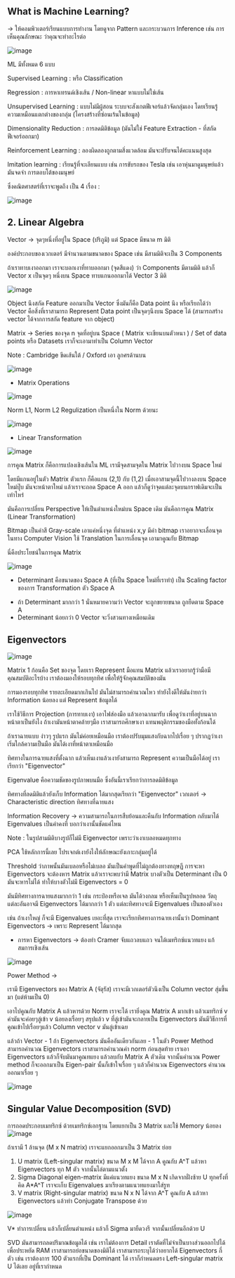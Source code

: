 ## What is Machine Learning?

-> ให้คอมพิวเตอร์เรียนแบบการทำงาน โดยดูจาก Pattern และกระบวนการ Inference เช่น การเห็นคุณลักษณะ ว่าคุณจะทำอะไรต่อ

![image](https://github.com/user-attachments/assets/6ddbcc13-36cf-4df5-a3e9-4adc7b51e79e)

ML มีทั้งหมด 6 แบบ

Supervised Learning : หรือ Classification

Regression : การหาเทรนด์เชิงเส้น / Non-linear หาแบบไม่ใช่เส้น

Unsupervised Learning : แบบไม่มีผู้สอน ระบบจะสังเกตฟีเจอร์แล้วจัดกลุ่มเอง โดยเรียนรู้ความเหมือนแตกต่างของกลุ่ม (โครงสร้างที่ซ่อนเร้นในข้อมูล)

Dimensionality Reduction : การลดมิติข้อมูล (มันไม่ใช่ Feature Extraction - ที่สกัดฟีเจอร์ออกมา)

Reinforcement Learning : ลองผิดลองถูกตามสิ่งแวดล้อม มันจะปรับจนได้คะแนนสูงสุด

Imitation learning : เรียนรู้ที่จะเลียนแบบ เช่น การขับรถของ Tesla เช่น เอาหุ่นมาดูมนุษย์แล้วมันจดจำ การตอบโต้ของมนุษย์

ซึ่งคณิตศาสตร์ที่เราจะพูดถึง เป็น 4 เรื่อง :

![image](https://github.com/user-attachments/assets/536ad87a-f759-4696-81b1-aac700e61a22)

## 2. Linear Algebra

Vector -> จุดๆหนึ่งที่อยู่ใน Space (ปริภูมิ) แต่ Space มีขนาด m มิติ 

องค์ประกอบของเวกเตอร์ มีจำนวนตามขนาดของ Space เช่น มีสามมิติจะเป็น 3 Components

ถ้าเราทาบเงาออกมา เราจะบอกเงาที่ทาบออกมา (จุดสีแดง) ว่า Components มีตามมิติ แล้วก็ Vector x เป็นจุดๆ หนึ่งบน Space ทาบแกนออกมาได้ Vector 3 มิติ

![image](https://github.com/user-attachments/assets/8094ccdf-27f7-4b9c-9acc-5b177376906c)

Object นึงสกัด Feature ออกมาเป็น Vector ซึ่งมันก็คือ Data point นึง 
หรือเรียกได้ว่า Vector คือสิ่งที่เราสามารถ Represent Data point เป็นจุดๆนึงบน Space ได้
(สามารถสร้าง vector ได้จากการสกัด feature จาก object)

Matrix -> Series ของจุด n จุดที่อยู่บน Space ( Matrix จะเขียนบนตัวหนา ) / Set of data points หรือ Datasets เราก็จะเอามาทำเป็น Column Vector

Note : Cambridge ขีดเส้นใต้ / Oxford เอา ลูกศรด้านบน

![image](https://github.com/user-attachments/assets/75575c45-20da-4d64-b961-7eb82c8c8459)

* Matrix Operations

![image](https://github.com/user-attachments/assets/d424d8a7-91fa-48b9-b89e-d5d81b73a453)

Norm L1, Norm L2 Regulization เป็นหนึ่งใน Norm ด้วยนะ

![image](https://github.com/user-attachments/assets/3d998b10-572a-4389-bfa7-c37f7af14f29)

* Linear Transformation

![image](https://github.com/user-attachments/assets/950532b9-ebae-4edc-9c00-b11d94ab3542)

การคูณ Matrix ก็คือการแปลงเชิงเส้นใน ML เรามีจุดสามจุดใน Matrix ไปวางบน Space ใหม่

โดยมีแกนอยู่ในตัว Matrix ตัวแรก ก็คือแกน (2,1) กับ (1,2) เมื่อเอาสามจุดนี้ไปวางลงบน Space ใหม่ปุ๊บ มันจะหน้าตาใหม่ แล้วเราจะถอด Space A ออก
แล้วก็ดูว่าจุดแต่ละจุดบนกราฟเดิมจะเป็นเท่าไหร่

มันคือการเปลี่ยน Perspective ให้เป็นตำแหน่งใหม่บน Space เดิม มันคือการคูณ Matrix (Linear Transformation)

Bitmap เป็นค่าสี Gray-scale เอาแค่หนึ่งจุด ที่ตำแหน่ง x,y มีค่า bitmap เราอยากจะเลื่อนจุด ในทาง Computer Vision ใช้ Translation ในการเลื่อนจุด เอามาคูณกับ Bitmap

นี่คือประโยชน์ในการคูณ Matrix 

![image](https://github.com/user-attachments/assets/d313c86d-6771-463a-a2ee-e8332b446f6a)

* Determinant คือขนาดของ Space A (ที่เป็น Space ใหม่ที่เราทำ) เป็น Scaling factor ของการ Transformation ตัว Space A 

- ถ้า Determinant มากกว่า 1 นั่นหมายความว่า Vector จะถูกขยายขนาด ถูกยืดตาม Space A
- Determinant น้อยกว่า 0 Vector จะวิ่งสวนทางเหมือนเดิม

## Eigenvectors

![image](https://github.com/user-attachments/assets/1b2944b2-74c1-4b7f-8b6a-40f269022164)

Matrix 1 ก้อนคือ Set ของจุด โดยเรา Represent มือแทน Matrix แล้วเราอยากรู้ว่ามือมีคุณสมบัติอะไรบ้าง เราต้องมองให้รอบทุกทิศ เพื่อให้รู้จักคุณสมบัติของมัน

การมองรอบทุกทิศ รายละเอียดมากเกินไป มันไม่สามารถคำนวณไหว ทำยังไงดีให้มันง่ายกว่า Information น้อยลง แต่ Represent ข้อมูลได้

เราใช้วิธีการ Projection (การทาบเงา) เอาไฟส่องมือ แล้วเอาฉากมารับ เพื่อดูว่าเงาที่อยู่บนฉากหน้าตาเป็นยังไง ถ้าเงามันหน้าตาคล้ายๆมือ เราสามารถศึกษาเงา แทนพฤติกรรมของมือทั้งก้อนได้

ถ้าเราฉายแบบ ง่าวๆ รูปแรก มันไม่ค่อยเหมือนมือ เราต้องปรับมุมแสงกับฉากไปเรื่อย ๆ ปรากฎว่าเงาเริ่มใกล้ความเป็นมือ มันได้เงาที่หน้าตาเหมือนมือ

ทิศทางในการฉายแสงที่ตั้งฉาก แล้วเห็นเงาแล้วเงายังสามารถ Represent ความเป็นมือได้อยู่ เราเรียกว่า "Eigenvector"

Eigenvalue คือความชัดของรูปภาพบนมือ ซึ่งอันนี้เราเรียกว่าการลดมิติข้อมูล 

ทิศทางที่ลดมิติแล้วยังเก็บ Information ได้มากสุดเรียกว่า "Eigenvector" เวกเตอร์ -> Characteristic direction ทิศทางที่ฉายแสง

Information Recovery -> ความสามารถในการสืบย้อนและคืนกับ Information กลับมาได้ Eigenvalues เป็นค่าคงที่ บอกว่าเงานั้นชัดแค่ไหน

Note : ในรูปสามมิติบางรูปก็ไม่มี Eigenvector เพราะว่าเงาเบลอหมดทุกทาง

PCA ใช้หลักการนี้เลย โปรเจกต์เงายังไงให้ลักษณะยังเกาะกลุ่มอยู่ได้

Threshold ว่าภาพนั้นมันเบลอหรือไม่เบลอ มันเป็นคำพูดที่ไม่ถูกต้องทางทฤษฏี การจะหา Eigenvectors จะต้องหาร Matrix แล้วเราจะพบว่ามี Matrix บางตัวเป็น Determinant เป็น 0 มันจะหารไม่ได้ ทำให้บางตัวไม่มี Eigenvectors = 0

มันมีทิศทางการฉายแสงมากกว่า 1 เช่น กระป๋องหรือเจล มันได้วงกลม หรือเห็นเป็นรูปหลอด วัตถุแต่ละอันอาจมี Eigenvectors ได้มากกว่า 1 ตัว แต่ละทิศทางจะมี Eigenvalues เป็นของตัวเอง

เช่น ถ้าเงาใหญ่ ก็จะมี Eigenvalues เยอะที่สุด เราจะเรียกทิศทางการฉายเงานั้นว่า Dominant Eigenvectors -> เพราะ Represent ได้มากสุด

* การหา Eigenvectors -> ต้องทำ Cramer จับแถวลบแถว จนได้เมทริกซ์แนวทแยง แก้สมการเชิงเส้น

![image](https://github.com/user-attachments/assets/af67b057-bc10-409d-bfec-c68f72a69688)

Power Method ->

เรามี Eigenvectors ของ Matrix A (จัตุรัส) เราจะมีเวกเตอร์ตัวนึงเป็น Column vector สุ่มขึ้นมา (แต่ห้ามเป็น 0)

เอาไปคูณกับ Matrix A แล้วหารด้วย Norm เราจะได้ เรายิ่งคูณ Matrix A มากเข้า แล้วเมทริกซ์ v ค่ามันจะค่อยๆลู่เข้า
v น้อยลงเรื่อยๆ สรุปแล้ว v ที่ลู่เข้ามันจะกลายเป็น Eigenvectors มันมีวิธีการที่คูณเข้าไปเรื่อยๆแล้ว Column vector v มันลู่เข้าเฉย

แล้วถ้า Vector - 1 ถ้า Eigenvectors มันคืออันเดียวกันเลย - 1 
ในตัว Power Method สามารถคำนวณ Eigenvectors เราสามารถคำนวณค่า norm ก่อนสุดท้าย เราเอา Eigenvectors แล้วก็จับมันมาคูณทแยง แล้วลบกับ Matrix A ตัวเดิม
จากนั้นคำนวณ Power method ก็จะออกมาเป็น Eigen-pair นั้นก็เข้าใจเรื่อย ๆ แล้วก็คำนวณ Eigenvectors คำนวณออกมาเรื่อย ๆ

![image](https://github.com/user-attachments/assets/e1d7c792-4b43-4f9f-9167-f1f77fb79da9)

## Singular Value Decomposition (SVD)

การถอดประกอบเมทริกซ์ ด้วยเมทริกซ์เอกฐาน โดยแยกเป็น 3 Matrix และใช้ Memory น้อยลง
![image](https://github.com/user-attachments/assets/1dd6ed95-6b94-4aa4-9842-fafd8aac6f9c)

ถ้าเรามี 1 ล้านจุด (M x N matrix) เราจะแยกออกมาเป็น 3 Matrix ย่อย
1. U matrix (Left-singular matrix) ขนาด M x M ได้จาก A คูณกับ A^T แล้วหา Eigenvectors ทุก M ตัว จากนั้นไล่ตามแนวตั้ง
2. Sigma Diagonal eigen-matrix มีแค่แนวทแยง ขนาด M x N เกิดจากฝั่งซ้าย U ทุกครั้งที่คิด A*A^T เราจะเก็บ Eigenvalues มาเรียงตามแนวทแยงมาใส่รูท
3. V matrix (Right-singular matrix) ขนาด N x N ได้จาก A^T คูณกับ A แล้วหา Eigenvectors แล้วทำ Conjugate Transpose ด้วย

![image](https://github.com/user-attachments/assets/188b4b0a-4ffd-4f84-b944-3e2cad4efdac)

V* ทำการเปลี่ยน แล้วก็เปลี่ยนตำแหน่ง แล้วก็ Sigma มายืดวงรี จากนั้นเปลี่ยนอีกด้วย U

SVD มันสามารถลดปริมาณข้อมูลได้ เช่น เราไม่ต้องการ Detail เราตัดที่ไม่จำเป็นบางส่วนออกไปได้ เพื่อประหยัด RAM เราสามารถย่อขนาดของมิติได้
เราสามารถระบุได้ว่าอยากได้ Eigenvectors กี่ตัว เช่น เราต้องการ 100 ตัวแรกที่เป็น Dominant ได้ เราก็กำหนดตรง Left-singular matrix U ได้เลย อยู่ที่เรากำหนด





